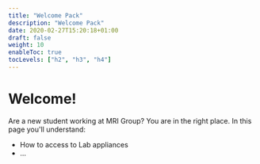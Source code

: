 ```yaml
---
title: "Welcome Pack"
description: "Welcome Pack"
date: 2020-02-27T15:20:18+01:00
draft: false
weight: 10
enableToc: true
tocLevels: ["h2", "h3", "h4"]
---
```


# Welcome!

Are a new student working at MRI Group? 
You are in the right place.
In this page you'll understand:
* How to access to Lab appliances
* ...

